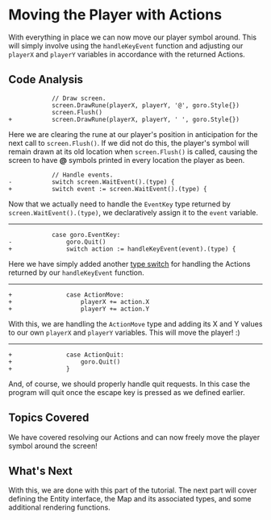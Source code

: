 # Moving the Player with Actions
With everything in place we can now move our player symbol around. This will simply involve using the `handleKeyEvent` function and adjusting our `playerX` and `playerY` variables in accordance with the returned Actions.

## Code Analysis

```
			// Draw screen.
			screen.DrawRune(playerX, playerY, '@', goro.Style{})
			screen.Flush()
+			screen.DrawRune(playerX, playerY, ' ', goro.Style{})
```
Here we are clearing the rune at our player's position in anticipation for the next call to `screen.Flush()`. If we did not do this, the player's symbol will remain drawn at its old location when `screen.Flush()` is called, causing the screen to have **@** symbols printed in every location the player as been.


```
			// Handle events.
-			switch screen.WaitEvent().(type) {
+			switch event := screen.WaitEvent().(type) {
```
Now that we actually need to handle the `EventKey` type returned by `screen.WaitEvent().(type)`, we declaratively assign it to the `event` variable.

---
```
			case goro.EventKey:
-				goro.Quit()
+				switch action := handleKeyEvent(event).(type) {
```
Here we have simply added another [type switch](https://tour.golang.org/methods/16) for handling the Actions returned by our `handleKeyEvent` function.

---
```
+				case ActionMove:
+					playerX += action.X
+					playerY += action.Y
```
With this, we are handling the `ActionMove` type and adding its X and Y values to our own `playerX` and `playerY` variables. This will move the player! :)

---
```
+				case ActionQuit:
+					goro.Quit()
+				}
```
And, of course, we should properly handle quit requests. In this case the program will quit once the escape key is pressed as we defined earlier.

## Topics Covered
We have covered resolving our Actions and can now freely move the player symbol around the screen!

## What's Next
With this, we are done with this part of the tutorial. The next part will cover defining the Entity interface, the Map and its associated types, and some additional rendering functions.
